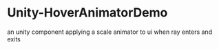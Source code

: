 # Unity-HoverAnimatorDemo
an unity component applying a scale animator to ui when ray enters and exits
